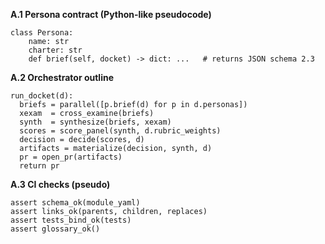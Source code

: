 **A.1 Persona contract (Python-like pseudocode)**

```
class Persona:
    name: str
    charter: str
    def brief(self, docket) -> dict: ...   # returns JSON schema 2.3
```

**A.2 Orchestrator outline**

```
run_docket(d):
  briefs = parallel([p.brief(d) for p in d.personas])
  xexam  = cross_examine(briefs)
  synth  = synthesize(briefs, xexam)
  scores = score_panel(synth, d.rubric_weights)
  decision = decide(scores, d)
  artifacts = materialize(decision, synth, d)
  pr = open_pr(artifacts)
  return pr
```

**A.3 CI checks (pseudo)**

```
assert schema_ok(module_yaml)
assert links_ok(parents, children, replaces)
assert tests_bind_ok(tests)
assert glossary_ok()
```